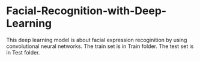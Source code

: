 # Facial-Recognition-with-Deep-Learning
This deep learning model is about facial expression recoginition by using convolutional neural networks. 
The train set is in Train folder. The test set is in Test folder.
